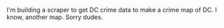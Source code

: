 I'm building a scraper to get DC crime data to make a crime map of DC. I know, another map. Sorry dudes.
